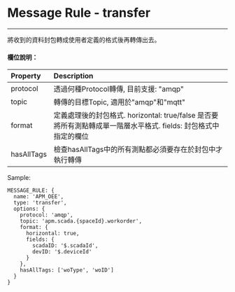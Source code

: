 # Message Rule - transfer

---

將收到的資料封包轉成使用者定義的格式後再轉傳出去。

#### 欄位說明：

| Property | Description |
| :--- | :--- |
| protocol | 透過何種Protocol轉傳, 目前支援: "amqp" |
| topic | 轉傳的目標Topic, 適用於"amqp"和"mqtt" |
| format | 定義處理後的封包格式. horizontal: true/false 是否要將所有測點轉成單一階層水平格式. fields: 封包格式中指定的欄位 |
| hasAllTags | 檢查hasAllTags中的所有測點都必須要存在於封包中才執行轉傳 |

Sample:

```
MESSAGE_RULE: {
  name: 'APM_OEE',
  type: 'transfer',
  options: {
    protocol: 'amqp',
    topic: 'apm.scada.{spaceId}.workorder',
    format: {
      horizontal: true,
      fields: {
        scadaID: '$.scadaId',
        devID: '$.deviceId'
      }
    },
    hasAllTags: ['woType', 'woID']
  }
}
```



